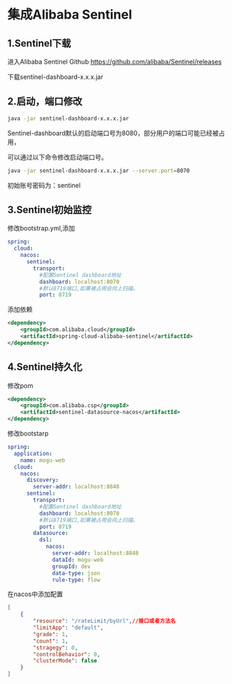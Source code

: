 # 集成Alibaba Sentinel

## 1.Sentinel下载

进入Alibaba Sentinel Github https://github.com/alibaba/Sentinel/releases

下载sentinel-dashboard-x.x.x.jar

## 2.启动，端口修改

```sh
java -jar sentinel-dashboard-x.x.x.jar
```

Sentinel-dashboard默认的启动端口号为8080，部分用户的端口可能已经被占用，

可以通过以下命令修改启动端口号。

```sh
java -jar sentinel-dashboard-x.x.x.jar --server.port=8070
```

初始账号密码为：sentinel

## 3.Sentinel初始监控

修改bootstrap.yml,添加

```yml
spring:
  cloud:
    nacos:
      sentinel:
        transport:
          #配置Sentinel dashboard地址
          dashboard: localhost:8070
          #默认8719端口,如果被占用会向上扫描。
          port: 8719
```

添加依赖

```xml
<dependency>
    <groupId>com.alibaba.cloud</groupId>
    <artifactId>spring-cloud-alibaba-sentinel</artifactId>
</dependency>
```

## 4.Sentinel持久化

修改pom

```xml
<dependency>
    <groupId>com.alibaba.csp</groupId>
    <artifactId>sentinel-datasource-nacos</artifactId>
</dependency>
```

修改bootstarp

```yaml
spring:
  application:
    name: mogu-web
  cloud:
    nacos:
      discovery:
        server-addr: localhost:8848
      sentinel:
        transport:
          #配置Sentinel dashboard地址
          dashboard: localhost:8070
          #默认8719端口,如果被占用会向上扫描。
          port: 8719
        datasource:
          dsl:
            nacos:
              server-addr: localhost:8848
              dataId: mogu-web
              groupId: dev
              data-type: json
              rule-type: flow
```

在nacos中添加配置

```json
[
    {
        "resource": "/rateLimit/byUrl",//接口或者方法名
        "limitApp": "default",
        "grade": 1,
        "count": 1,
        "stragegy": 0,
        "controlBehavior": 0,
        "clusterMode": false
    }
]
```



